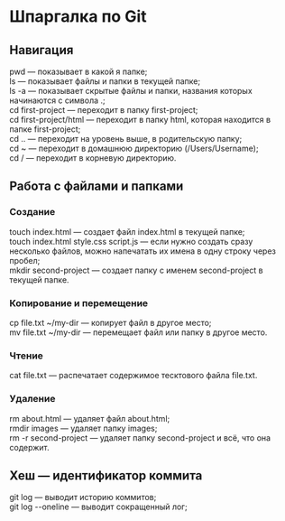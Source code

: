 # Шпаргалка по Git

## Навигация

pwd — показывает в какой я папке;  
ls — показывает файлы и папки в текущей папке;  
ls -a — показывает скрытые файлы и папки, названия которых начинаются с символа .;  
cd first-project — переходит в папку first-project;  
cd first-project/html — переходит в папку html, которая находится в папке first-project;  
cd .. — переходит на уровень выше, в родительскую папку;  
cd ~ — переходит в домашнюю директорию (/Users/Username);  
cd / — переходит в корневую директорию.

## Работа с файлами и папками

### Создание

touch index.html — создает файл index.html в текущей папке;  
touch index.html style.css script.js — если нужно создать сразу несколько файлов, можно напечатать их имена в одну строку через пробел;  
mkdir second-project — создает папку с именем second-project в текущей папке.

### Копирование и перемещение

cp file.txt ~/my-dir — копирует файл в другое место;  
mv file.txt ~/my-dir — перемещает файл или папку в другое место.

### Чтение

cat file.txt — распечатает содержимое тесктового файла file.txt.

### Удаление

rm about.html — удаляет файл about.html;  
rmdir images — удаляет папку images;  
rm -r second-project — удаляет папку second-project и всё, что она содержит.

## Хеш — идентификатор коммита

git log — выводит историю коммитов;  
git log --oneline — выводит сокращенный лог;  
